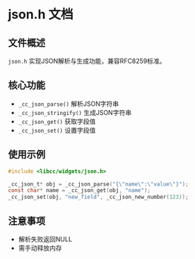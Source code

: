 # json.h 文档

## 文件概述
`json.h` 实现JSON解析与生成功能，兼容RFC8259标准。

## 核心功能
- `_cc_json_parse()` 解析JSON字符串
- `_cc_json_stringify()` 生成JSON字符串
- `_cc_json_get()` 获取字段值
- `_cc_json_set()` 设置字段值

## 使用示例
```c
#include <libcc/widgets/json.h>

_cc_json_t* obj = _cc_json_parse("{\"name\":\"value\"}");
const char* name = _cc_json_get(obj, "name");
_cc_json_set(obj, "new_field", _cc_json_new_number(123));
```

## 注意事项
- 解析失败返回NULL
- 需手动释放内存